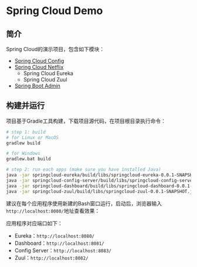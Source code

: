 # Spring Cloud Demo

## 简介

Spring Cloud的演示项目，包含如下模块：

- [Spring Cloud Config](http://cloud.spring.io/spring-cloud-config)
- [Spring Cloud Netflix](http://cloud.spring.io/spring-cloud-netflix)
    - Spring Cloud Eureka
    - Spring Cloud Zuul
- [Spring Boot Admin](https://github.com/codecentric/spring-boot-admin)

## 构建并运行

项目基于Gradle工具构建，下载项目源代码，在项目根目录执行命令：

```bash
# step 1: build 
# for Linux or MacOS
gradlew build

# for Windows
gradlew.bat build

# step 2: run each apps (make sure you have installed Java)
java -jar springcloud-eureka/build/libs/springcloud-eureka-0.0.1-SNAPSHOT.jar
java -jar springcloud-config-server/build/libs/springcloud-config-server-0.0.1-SNAPSHOT.jar
java -jar springcloud-dashboard/build/libs/springcloud-dashboard-0.0.1-SNAPSHOT.jar
java -jar springcloud-zuul/build/libs/springcloud-zuul-0.0.1-SNAPSHOT.jar
```

建议在每个应用程序使用新建的Bash窗口运行，启动后，浏览器输入`http://localhost:8080/`地址查看效果：

应用程序对应端口如下：

- Eureka：`http://localhost:8080/`
- Dashboard：`http://localhost:8081/`
- Config Server：`http://localhost:8083/`
- Zuul：`http://localhost:8082/`
    
    